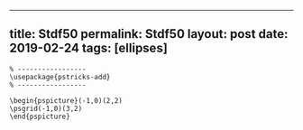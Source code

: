 ---
 title: Stdf50
 permalink: Stdf50
 layout: post
 date: 2019-02-24
 tags: [ellipses]
 ---

```latex% Dans le préambule
% -----------------
\usepackage{pstricks-add}
% -----------------

\begin{pspicture}(-1,0)(2,2)
\psgrid(-1,0)(3,2)
\end{pspicture}
```
